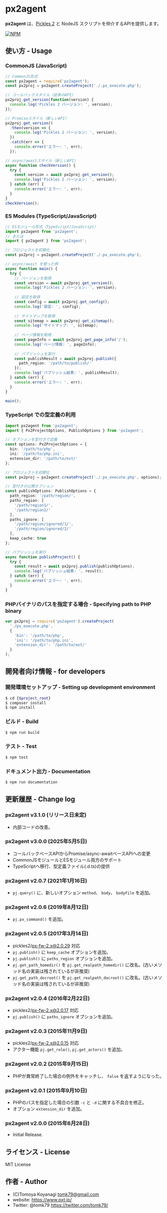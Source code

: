 # px2agent

__px2agent__ は、[Pickles 2](https://pickles2.com/) と NodeJS スクリプトを仲介するAPIを提供します。

[![NPM](https://nodei.co/npm/px2agent.png)](https://nodei.co/npm/px2agent/)



## 使い方 - Usage

### CommonJS (JavaScript)

```js
// CommonJS形式
const px2agent = require('px2agent');
const px2proj = px2agent.createProject('./.px_execute.php');

// コールバックスタイル（従来のAPI）
px2proj.get_version(function(version) {
  console.log('Pickles 2 バージョン: ', version);
});

// Promiseスタイル（新しいAPI）
px2proj.get_version()
  .then(version => {
    console.log('Pickles 2 バージョン: ', version);
  })
  .catch(err => {
    console.error('エラー: ', err);
  });

// async/awaitスタイル（新しいAPI）
async function checkVersion() {
  try {
    const version = await px2proj.get_version();
    console.log('Pickles 2 バージョン: ', version);
  } catch (err) {
    console.error('エラー: ', err);
  }
}
checkVersion();
```

### ES Modules (TypeScript/JavaScript)

```ts
// ESモジュール形式（TypeScript/JavaScript）
import px2agent from 'px2agent';
// または
import { px2agent } from 'px2agent';

// プロジェクトを初期化
const px2proj = px2agent.createProject('./.px_execute.php');

// async/await を使った例
async function main() {
  try {
    // バージョンを取得
    const version = await px2proj.get_version();
    console.log('Pickles 2 バージョン: ', version);
    
    // 設定を取得
    const config = await px2proj.get_config();
    console.log('設定: ', config);
    
    // サイトマップを取得
    const sitemap = await px2proj.get_sitemap();
    console.log('サイトマップ: ', sitemap);
    
    // ページ情報を取得
    const pageInfo = await px2proj.get_page_info('/');
    console.log('ページ情報: ', pageInfo);
    
    // パブリッシュを実行
    const publishResult = await px2proj.publish({
      path_region: '/path/to/publish/'
    });
    console.log('パブリッシュ結果: ', publishResult);
  } catch (err) {
    console.error('エラー: ', err);
  }
}

main();
```

### TypeScript での型定義の利用

```ts
import px2agent from 'px2agent';
import { Px2ProjectOptions, PublishOptions } from 'px2agent';

// オプションを型付きで定義
const options: Px2ProjectOptions = {
  bin: '/path/to/php',
  ini: '/path/to/php.ini',
  extension_dir: '/path/to/ext/'
};

// プロジェクトを初期化
const px2proj = px2agent.createProject('./.px_execute.php', options);

// 型付きの公開オプション
const publishOptions: PublishOptions = {
  path_region: '/path/region/',
  paths_region: [
    '/path/region1/',
    '/path/region2/'
  ],
  paths_ignore: [
    '/path/region/ignored/1/',
    '/path/region/ignored/2/'
  ],
  keep_cache: true
};

// パブリッシュを実行
async function publishProject() {
  try {
    const result = await px2proj.publish(publishOptions);
    console.log('パブリッシュ結果: ', result);
  } catch (err) {
    console.error('エラー: ', err);
  }
}
```

### PHPバイナリのパスを指定する場合 - Specifying path to PHP binary

```js
var px2proj = require('px2agent').createProject(
  './px_execute.php',
  {
	'bin': '/path/to/php',
	'ini': '/path/to/php.ini',
	'extension_dir': '/path/to/ext/'
  }
);
```


## 開発者向け情報 - for developers

### 開発環境セットアップ - Setting up development environment

```bash
$ cd {$project_root}
$ composer install
$ npm install
```

### ビルド - Build

```bash
$ npm run build
```

### テスト - Test

```bash
$ npm test
```

### ドキュメント出力 - Documentation

```bash
$ npm run documentation
```



## 更新履歴 - Change log

### px2agent v3.1.0 (リリース日未定)

- 内部コードの改善。

### px2agent v3.0.0 (2025年5月5日)

- コールバックベースAPIからPromise/async-awaitベースAPIへの変更
- CommonJSモジュールとESモジュール両方のサポート
- TypeScriptへ移行、型定義ファイル(.d.ts)の提供

### px2agent v2.0.7 (2021年1月16日)

- `pj.query()` に、新しいオプション `method`、 `body`、 `bodyFile` を追加。

### px2agent v2.0.6 (2019年8月12日)

- `pj.px_command()` を追加。

### px2agent v2.0.5 (2017年3月14日)

- pickles2/px-fw-2.x@2.0.29 対応
- `pj.publish()` に `keep_cache` オプションを追加。
- `pj.publish()` に `paths_region` オプションを追加。
- `pj.get_path_homedir()` を `pj.get_realpath_homedir()` に改名。(古いメソッド名の実装は残されているが非推奨)
- `pj.get_path_docroot()` を `pj.get_realpath_docroot()` に改名。(古いメソッド名の実装は残されているが非推奨)

### px2agent v2.0.4 (2016年2月22日)

- pickles2/px-fw-2.x@2.0.17 対応
- `pj.publish()` に `paths_ignore` オプションを追加。

### px2agent v2.0.3 (2015年11月9日)

- pickles2/px-fw-2.x@2.0.15 対応
- アクター機能 `pj.get_role()`, `pj.get_actors()` を追加。

###  px2agent v2.0.2 (2015年9月15日)

- PHPが異常終了した場合の例外をキャッチし、 `false` を返すようになった。

### px2agent v2.0.1 (2015年9月10日)

- PHPのパスを指定した場合の引数 `-c` と `-d` に関する不具合を修正。
- オプション `extension_dir` を追加。

### px2agent v2.0.0 (2015年6月28日)

- Initial Release.


## ライセンス - License

MIT License


## 作者 - Author

- (C)Tomoya Koyanagi <tomk79@gmail.com>
- website: <https://www.pxt.jp/>
- Twitter: @tomk79 <https://twitter.com/tomk79/>
